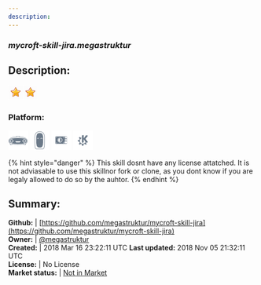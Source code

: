 ```yaml
---
description: 
---
```


### _mycroft-skill-jira.megastruktur_  
## Description:  
  
![](../.gitbook/assets/star.png)![](../.gitbook/assets/star.png)  
### Platform:  
 ![Mark I](../.gitbook/assets/mark-1-icon.png)  ![Mark II](../.gitbook/assets/mark-2-icon.png)  ![Picroft](../.gitbook/assets/picroft-icon.png)  ![plasmoid](../.gitbook/assets/kde.png)   
  
{% hint style="danger" %}
This skill dosnt have any license attatched. It is not adviasable to use this skillnor fork or clone, as you dont know if you are legaly allowed to do so by the auhtor.
{% endhint %}
  
## Summary:  
**Github:** | [https://github.com/megastruktur/mycroft-skill-jira](https://github.com/megastruktur/mycroft-skill-jira)  
**Owner:** | [@megastruktur](https://github.com/megastruktur)  
**Created:** | 2018 Mar 16 23:22:11 UTC  **Last updated:** 2018 Nov 05 21:32:11 UTC  
**License:** | No License  
**Market status:** | [Not in Market](https://market.mycroft.ai/skill/)  
